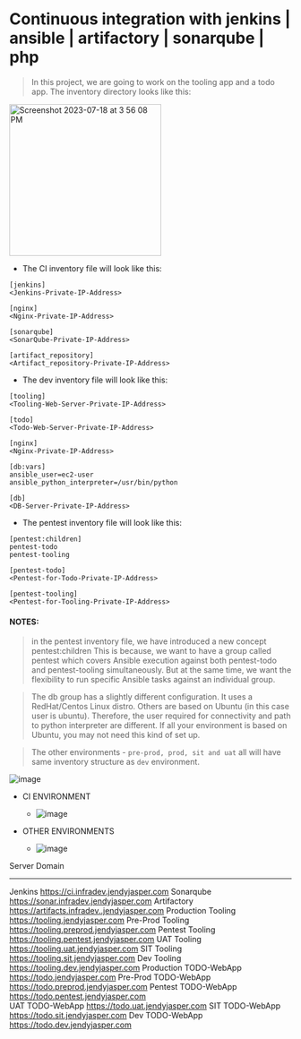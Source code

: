 # Continuous integration with jenkins | ansible | artifactory | sonarqube | php

> In this project, we are going to work on the tooling app and a todo app. The inventory directory looks like this:

<img width="271" alt="Screenshot 2023-07-18 at 3 56 08 PM" src="https://github.com/JendyJasper/Darey.io-Devops/assets/29708657/efd38540-6edc-4281-abb7-ebef8dfe22a0">


- The CI inventory file will look like this:
```
[jenkins]
<Jenkins-Private-IP-Address>

[nginx]
<Nginx-Private-IP-Address>

[sonarqube]
<SonarQube-Private-IP-Address>

[artifact_repository]
<Artifact_repository-Private-IP-Address>
```


- The dev inventory file will look like this:
```
[tooling]
<Tooling-Web-Server-Private-IP-Address>

[todo]
<Todo-Web-Server-Private-IP-Address>

[nginx]
<Nginx-Private-IP-Address>

[db:vars]
ansible_user=ec2-user
ansible_python_interpreter=/usr/bin/python

[db]
<DB-Server-Private-IP-Address>
```

- The pentest inventory file will look like this:
```
[pentest:children]
pentest-todo
pentest-tooling

[pentest-todo]
<Pentest-for-Todo-Private-IP-Address>

[pentest-tooling]
<Pentest-for-Tooling-Private-IP-Address>
```

#### NOTES:
> in the pentest inventory file, we have introduced a new concept pentest:children This is because, we want to have a group called pentest which covers Ansible execution against both pentest-todo and pentest-tooling simultaneously. But at the same time, we want the flexibility to run specific Ansible tasks against an individual group.

> The db group has a slightly different configuration. It uses a RedHat/Centos Linux distro. Others are based on Ubuntu (in this case user is ubuntu). Therefore, the user required for connectivity and path to python interpreter are different. If all your environment is based on Ubuntu, you may not need this kind of set up.

> The other environments - `pre-prod, prod, sit and uat` all will have same inventory structure as `dev` environment.

![image](https://github.com/JendyJasper/Darey.io-Devops/assets/29708657/2a5bc192-b5bd-4572-a00c-734a80fb278c)

- CI ENVIRONMENT
  - ![image](https://github.com/JendyJasper/Darey.io-Devops/assets/29708657/505ffb9a-6a6d-41fa-925d-d2c8bc542cbf)

- OTHER ENVIRONMENTS
  - ![image](https://github.com/JendyJasper/Darey.io-Devops/assets/29708657/e3935c5e-fc4e-4af2-9b21-72ad93670683)

Server                                      Domain
___________________________________________________________________                                             	
Jenkins                                    	https://ci.infradev.jendyjasper.com
Sonarqube	                                  https://sonar.infradev.jendyjasper.com
Artifactory	                                https://artifacts.infradev..jendyjasper.com
Production Tooling	                        https://tooling.jendyjasper.com
Pre-Prod Tooling	                          https://tooling.preprod.jendyjasper.com
Pentest Tooling	                            https://tooling.pentest.jendyjasper.com
UAT Tooling	                                https://tooling.uat.jendyjasper.com
SIT Tooling	                                https://tooling.sit.jendyjasper.com
Dev Tooling	                                https://tooling.dev.jendyjasper.com
Production TODO-WebApp	                    https://todo.jendyjasper.com
Pre-Prod TODO-WebApp	                      https://todo.preprod.jendyjasper.com
Pentest TODO-WebApp	                        https://todo.pentest.jendyjasper.com   
UAT TODO-WebApp	                            https://todo.uat.jendyjasper.com
SIT TODO-WebApp	                            https://todo.sit.jendyjasper.com
Dev TODO-WebApp	                            https://todo.dev.jendyjasper.com


